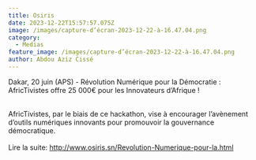 ```yaml
---
title: Osiris
date: 2023-12-22T15:57:57.075Z
image: /images/capture-d’écran-2023-12-22-à-16.47.04.png
category:
  - Medias
feature_image: /images/capture-d’écran-2023-12-22-à-16.47.04.png
author: Abdou Aziz Cissé
---
```

Dakar, 20 juin (APS) - Révolution Numérique pour la Démocratie : AfricTivistes offre 25 000€ pour les Innovateurs d’Afrique !

\
AfricTivistes, par le biais de ce hackathon, vise à encourager l’avènement d’outils numériques innovants pour promouvoir la gouvernance démocratique. \
\
Lire la suite: http://www.osiris.sn/Revolution-Numerique-pour-la.html